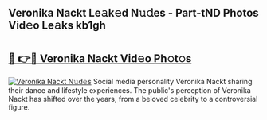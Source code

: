 ## Veronika Nackt Le𝚊k𝚎d N𝚞𝚍es - Part-tND Photos Vid𝚎o Le𝚊ks kb1gh

# <h2><a href="http://fba66v.evod.top/?m=Veronika+Nackt">🔗 👉🔴 Veronika Nackt Vid𝚎o Ph𝚘t𝚘s</a></h2>

[![Veronika Nackt N𝚞d𝚎s](https://i.imgur.com/8V9OHl7.gif)](http://fba66v.evod.top/?m=Veronika+Nackt)
Social media personality Veronika Nackt sharing their dance and lifestyle experiences. The public's perception of Veronika Nackt has shifted over the years, from a beloved celebrity to a controversial figure. 
